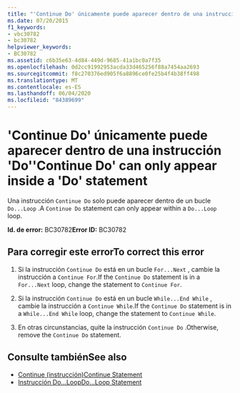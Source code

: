 ```yaml
---
title: "'Continue Do' únicamente puede aparecer dentro de una instrucción 'Do'"
ms.date: 07/20/2015
f1_keywords:
- vbc30782
- bc30782
helpviewer_keywords:
- BC30782
ms.assetid: c6b35e63-4d84-449d-9685-41a1bc0a7f35
ms.openlocfilehash: 0d2cc91992953acda33d465256f88a7454aa2693
ms.sourcegitcommit: f8c270376ed905f6a8896ce0fe25b4f4b38ff498
ms.translationtype: MT
ms.contentlocale: es-ES
ms.lasthandoff: 06/04/2020
ms.locfileid: "84389699"
---
```

# <a name="continue-do-can-only-appear-inside-a-do-statement"></a><span data-ttu-id="74e8f-102">'Continue Do' únicamente puede aparecer dentro de una instrucción 'Do'</span><span class="sxs-lookup"><span data-stu-id="74e8f-102">'Continue Do' can only appear inside a 'Do' statement</span></span>
<span data-ttu-id="74e8f-103">Una instrucción `Continue Do` solo puede aparecer dentro de un bucle `Do...Loop` .</span><span class="sxs-lookup"><span data-stu-id="74e8f-103">A `Continue Do` statement can only appear within a `Do...Loop` loop.</span></span>  
  
 <span data-ttu-id="74e8f-104">**Id. de error:** BC30782</span><span class="sxs-lookup"><span data-stu-id="74e8f-104">**Error ID:** BC30782</span></span>  
  
## <a name="to-correct-this-error"></a><span data-ttu-id="74e8f-105">Para corregir este error</span><span class="sxs-lookup"><span data-stu-id="74e8f-105">To correct this error</span></span>  
  
1. <span data-ttu-id="74e8f-106">Si la instrucción `Continue Do` está en un bucle `For...Next` , cambie la instrucción a `Continue For`.</span><span class="sxs-lookup"><span data-stu-id="74e8f-106">If the `Continue Do` statement is in a `For...Next` loop, change the statement to `Continue For`.</span></span>  
  
2. <span data-ttu-id="74e8f-107">Si la instrucción `Continue Do` está en un bucle `While...End While` , cambie la instrucción a `Continue While`.</span><span class="sxs-lookup"><span data-stu-id="74e8f-107">If the `Continue Do` statement is in a `While...End While` loop, change the statement to `Continue While`.</span></span>  
  
3. <span data-ttu-id="74e8f-108">En otras circunstancias, quite la instrucción `Continue Do` .</span><span class="sxs-lookup"><span data-stu-id="74e8f-108">Otherwise, remove the `Continue Do` statement.</span></span>  
  
## <a name="see-also"></a><span data-ttu-id="74e8f-109">Consulte también</span><span class="sxs-lookup"><span data-stu-id="74e8f-109">See also</span></span>

- [<span data-ttu-id="74e8f-110">Continue (instrucción)</span><span class="sxs-lookup"><span data-stu-id="74e8f-110">Continue Statement</span></span>](../language-reference/statements/continue-statement.md)
- [<span data-ttu-id="74e8f-111">Instrucción Do...Loop</span><span class="sxs-lookup"><span data-stu-id="74e8f-111">Do...Loop Statement</span></span>](../language-reference/statements/do-loop-statement.md)
